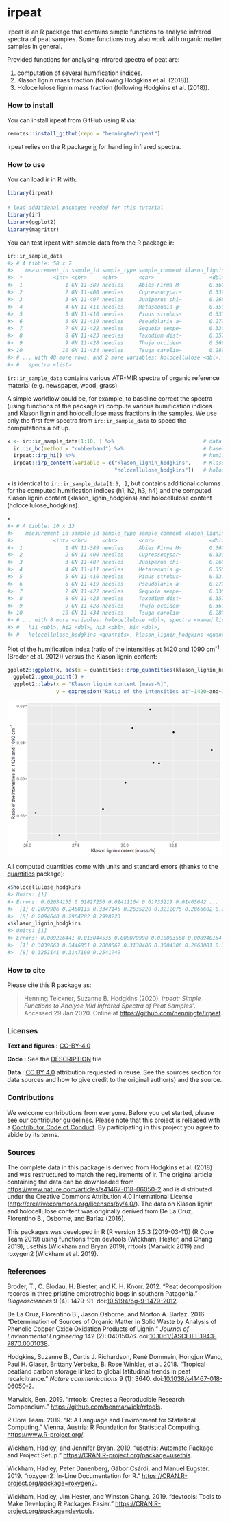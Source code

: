 
<!-- README.md is generated from README.Rmd. Please edit that file -->
irpeat
======

irpeat is an R package that contains simple functions to analyse infrared spectra of peat samples. Some functions may also work with organic matter samples in general.

Provided functions for analysing infrared spectra of peat are:

1.  computation of several humification indices.
2.  Klason lignin mass fraction (following Hodgkins et al. (2018)).
3.  Holocellulose lignin mass fraction (following Hodgkins et al. (2018)).

### How to install

You can install irpeat from GitHub using R via:

``` r
remotes::install_github(repo = "henningte/irpeat")
```

irpeat relies on the R package [ir](https://github.com/henningte/ir) for handling infrared spectra.

### How to use

You can load ir in R with:

``` r
library(irpeat)

# load additional packages needed for this tutorial
library(ir)
library(ggplot2)
library(magrittr)
```

You can test irpeat with sample data from the R package ir:

``` r
ir::ir_sample_data
#> # A tibble: 58 x 7
#>    measurement_id sample_id sample_type sample_comment klason_lignin
#>  *          <int> <chr>     <chr>       <chr>                  <dbl>
#>  1              1 GN 11-389 needles     Abies Firma M~         0.360
#>  2              2 GN 11-400 needles     Cupressocypar~         0.339
#>  3              3 GN 11-407 needles     Juniperus chi~         0.268
#>  4              4 GN 11-411 needles     Metasequoia g~         0.350
#>  5              5 GN 11-416 needles     Pinus strobus~         0.331
#>  6              6 GN 11-419 needles     Pseudolarix a~         0.279
#>  7              7 GN 11-422 needles     Sequoia sempe~         0.330
#>  8              8 GN 11-423 needles     Taxodium dist~         0.357
#>  9              9 GN 11-428 needles     Thuja occiden~         0.369
#> 10             10 GN 11-434 needles     Tsuga carolin~         0.289
#> # ... with 48 more rows, and 2 more variables: holocellulose <dbl>,
#> #   spectra <list>
```

`ir::ir_sample_data` contains various ATR-MIR spectra of organic reference material (e.g. newspaper, wood, grass).

A simple workflow could be, for example, to baseline correct the spectra (using functions of the package ir) compute various humification indices and Klason lignin and holocellulose mass fractions in the samples. We use only the first few spectra from `ir::ir_sample_data` to speed the computations a bit up.

``` r
x <- ir::ir_sample_data[1:10, ] %>%                             # data
  ir::ir_bc(method = "rubberband") %>%                          # baseline correction
  irpeat::irp_hi() %>%                                          # humification indices
  irpeat::irp_content(variable = c("klason_lignin_hodgkins",    # Klason lignin and
                                   "holocellulose_hodgkins"))   # holocellulose content
```

`x` is identical to `ir::ir_sample_data[1:5, ]`, but contains additional columns for the computed humification indices (h1, h2, h3, h4) and the computed Klason lignin content (klason\_lignin\_hodgkins) and holocellulose content (holocellulose\_hodgkins).

``` r
x
#> # A tibble: 10 x 13
#>    measurement_id sample_id sample_type sample_comment klason_lignin
#>             <int> <chr>     <chr>       <chr>                  <dbl>
#>  1              1 GN 11-389 needles     Abies Firma M~         0.360
#>  2              2 GN 11-400 needles     Cupressocypar~         0.339
#>  3              3 GN 11-407 needles     Juniperus chi~         0.268
#>  4              4 GN 11-411 needles     Metasequoia g~         0.350
#>  5              5 GN 11-416 needles     Pinus strobus~         0.331
#>  6              6 GN 11-419 needles     Pseudolarix a~         0.279
#>  7              7 GN 11-422 needles     Sequoia sempe~         0.330
#>  8              8 GN 11-423 needles     Taxodium dist~         0.357
#>  9              9 GN 11-428 needles     Thuja occiden~         0.369
#> 10             10 GN 11-434 needles     Tsuga carolin~         0.289
#> # ... with 8 more variables: holocellulose <dbl>, spectra <named list>,
#> #   hi1 <dbl>, hi2 <dbl>, hi3 <dbl>, hi4 <dbl>,
#> #   holocellulose_hodgkins <quantits>, klason_lignin_hodgkins <quantits>
```

Plot of the humification index (ratio of the intensities at 1420 and 1090 cm<sup>-1</sup> (Broder et al. 2012)) versus the Klason lignin content:

``` r
ggplot2::ggplot(x, aes(x = quantities::drop_quantities(klason_lignin_hodgkins) * 100, y = hi1)) + 
  ggplot2::geom_point() +
  ggplot2::labs(x = "Klason lignin content [mass-%]", 
                y = expression("Ratio of the intensities at"~1420~and~1090~cm^{-1}))
```

![](README-x_plot-1.png)

All computed quantities come with units and standard errors (thanks to the [quantities](https://github.com/r-quantities/quantities) package):

``` r
x$holocellulose_hodgkins
#> Units: [1]
#> Errors: 0.02034155 0.01827250 0.01411164 0.01735219 0.01465642 ...
#>  [1] 0.2079986 0.2458115 0.3347145 0.2635220 0.3212075 0.2866602 0.2290746
#>  [8] 0.2094640 0.2964282 0.2998223
x$klason_lignin_hodgkins
#> Units: [1]
#> Errors: 0.009226441 0.013044535 0.008079990 0.010003568 0.008940154 ...
#>  [1] 0.3039663 0.3446851 0.2888067 0.3130406 0.3004306 0.2663081 0.3177061
#>  [8] 0.3251141 0.3147190 0.2541749
```

### How to cite

Please cite this R package as:

> Henning Teickner, Suzanne B. Hodgkins (2020). *irpeat: Simple Functions to Analyse Mid Infrared Spectra of Peat Samples'*. Accessed 29 Jan 2020. Online at <https://github.com/henningte/irpeat>.

### Licenses

**Text and figures :** [CC-BY-4.0](http://creativecommons.org/licenses/by/4.0/)

**Code :** See the [DESCRIPTION](DESCRIPTION) file

**Data :** [CC BY 4.0](https://creativecommons.org/licenses/by/4.0/) attribution requested in reuse. See the sources section for data sources and how to give credit to the original author(s) and the source.

### Contributions

We welcome contributions from everyone. Before you get started, please see our [contributor guidelines](CONTRIBUTING.md). Please note that this project is released with a [Contributor Code of Conduct](CONDUCT.md). By participating in this project you agree to abide by its terms.

### Sources

The complete data in this package is derived from Hodgkins et al. (2018) and was restructured to match the requirements of ir. The original article containing the data can be downloaded from <https://www.nature.com/articles/s41467-018-06050-2> and is distributed under the Creative Commons Attribution 4.0 International License (<http://creativecommons.org/licenses/by/4.0/>). The data on Klason lignin and holocellulose content was originally derived from De La Cruz, Florentino B., Osborne, and Barlaz (2016).

This packages was developed in R (R version 3.5.3 (2019-03-11)) (R Core Team 2019) using functions from devtools (Wickham, Hester, and Chang 2019), usethis (Wickham and Bryan 2019), rrtools (Marwick 2019) and roxygen2 (Wickham et al. 2019).

### References

Broder, T., C. Blodau, H. Biester, and K. H. Knorr. 2012. “Peat decomposition records in three pristine ombrotrophic bogs in southern Patagonia.” *Biogeosciences* 9 (4): 1479–91. doi:[10.5194/bg-9-1479-2012](https://doi.org/10.5194/bg-9-1479-2012).

De La Cruz, Florentino B., Jason Osborne, and Morton A. Barlaz. 2016. “Determination of Sources of Organic Matter in Solid Waste by Analysis of Phenolic Copper Oxide Oxidation Products of Lignin.” *Journal of Environmental Engineering* 142 (2): 04015076. doi:[10.1061/(ASCE)EE.1943-7870.0001038](https://doi.org/10.1061/(ASCE)EE.1943-7870.0001038).

Hodgkins, Suzanne B., Curtis J. Richardson, René Dommain, Hongjun Wang, Paul H. Glaser, Brittany Verbeke, B. Rose Winkler, et al. 2018. “Tropical peatland carbon storage linked to global latitudinal trends in peat recalcitrance.” *Nature communications* 9 (1): 3640. doi:[10.1038/s41467-018-06050-2](https://doi.org/10.1038/s41467-018-06050-2).

Marwick, Ben. 2019. “rrtools: Creates a Reproducible Research Compendium.” <https://github.com/benmarwick/rrtools>.

R Core Team. 2019. “R: A Language and Environment for Statistical Computing.” Vienna, Austria: R Foundation for Statistical Computing. <https://www.R-project.org/>.

Wickham, Hadley, and Jennifer Bryan. 2019. “usethis: Automate Package and Project Setup.” <https://CRAN.R-project.org/package=usethis>.

Wickham, Hadley, Peter Danenberg, Gábor Csárdi, and Manuel Eugster. 2019. “roxygen2: In-Line Documentation for R.” <https://CRAN.R-project.org/package=roxygen2>.

Wickham, Hadley, Jim Hester, and Winston Chang. 2019. “devtools: Tools to Make Developing R Packages Easier.” <https://CRAN.R-project.org/package=devtools>.
